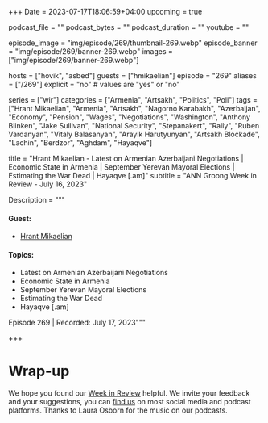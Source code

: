 +++
Date = 2023-07-17T18:06:59+04:00
upcoming = true

podcast_file = ""
podcast_bytes = ""
podcast_duration = ""
youtube = ""

episode_image = "img/episode/269/thumbnail-269.webp"
episode_banner = "img/episode/269/banner-269.webp"
images = ["img/episode/269/banner-269.webp"]

hosts = ["hovik", "asbed"]
guests = ["hmikaelian"]
episode = "269"
aliases = ["/269"]
explicit = "no" # values are "yes" or "no"

series = ["wir"]
categories = ["Armenia", "Artsakh", "Politics", "Poll"]
tags = ["Hrant Mikaelian", "Armenia", "Artsakh", "Nagorno Karabakh", "Azerbaijan", "Economy", "Pension", "Wages", "Negotiations", "Washington", "Anthony Blinken", "Jake Sullivan", "National Security", "Stepanakert", "Rally", "Ruben Vardanyan", "Vitaly Balasanyan", "Arayik Harutyunyan", "Artsakh Blockade", "Lachin", "Berdzor", "Aghdam", "Hayaqve"]

title = "Hrant Mikaelian - Latest on Armenian Azerbaijani Negotiations | Economic State in Armenia | September Yerevan Mayoral Elections | Estimating the War Dead | Hayaqve [.am]"
subtitle = "ANN Groong Week in Review - July 16, 2023"

Description = """

#### Guest:
* [Hrant Mikaelian](/guest/hmikaelian)

#### Topics:
* Latest on Armenian Azerbaijani Negotiations
* Economic State in Armenia
* September Yerevan Mayoral Elections
* Estimating the War Dead
* Hayaqve [.am]

Episode 269 | Recorded: July 17, 2023"""

+++





# Wrap-up

We hope you found our [Week in Review](https://podcasts.groong.org/) helpful. We invite your feedback and your suggestions, you can [find us](https://linktr.ee/groong) on most social media and podcast platforms. Thanks to Laura Osborn for the music on our podcasts.



